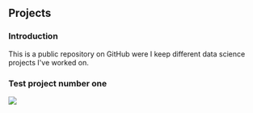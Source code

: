 ## Projects

### Introduction

This is a public repository on GitHub were I keep different data science projects I've worked on.

### Test project number one
<!---
your comment goes here
and here
-->
![](https://img.shields.io/badge/ett-test-red?logo=R)
